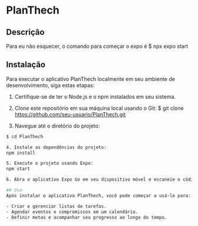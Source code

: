 # PlanThech

## Descrição
Para eu não esquecer, o comando para começar o expo é 
$ npx expo start

## Instalação
Para executar o aplicativo PlanThech localmente em seu ambiente de desenvolvimento, siga estas etapas:

1. Certifique-se de ter o Node.js e o npm instalados em seu sistema.
2. Clone este repositório em sua máquina local usando o Git:
$ git clone https://github.com/seu-usuario/PlanThech.git

3. Navegue até o diretório do projeto:
```sh
$ cd PlanThech

4. Instale as dependências do projeto:
npm install

5. Execute o projeto usando Expo:
npm start

6. Abra o aplicativo Expo Go em seu dispositivo móvel e escaneie o código QR fornecido no terminal para visualizar o aplicativo PlanThech em seu dispositivo.

## Uso
Após instalar o aplicativo PlanThech, você pode começar a usá-lo para:

- Criar e gerenciar listas de tarefas.
- Agendar eventos e compromissos em um calendário.
- Definir metas e acompanhar seu progresso ao longo do tempo.

